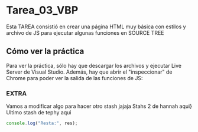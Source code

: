 # Tarea_03_VBP

Esta TAREA consistió en crear una página HTML muy básica con estilos y archivo de JS para ejecutar algunas funciones en SOURCE TREE

## Cómo ver la práctica

Para ver la práctica, sólo hay que descargar los archivos y ejecutar Live Server de Visual Studio. Además, hay que abrir el "inspeccionar" de Chrome para poder ver la salida de las funciones de JS:

### EXTRA

Vamos a modificar algo para hacer otro stash jajaja
Stahs 2 de hannah aqui}
Ultimo stash de tephy aqui

```javascript
console.log("Resta:", res);
